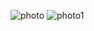 ![photo](https://github.com/satishgupta2/Random-Password-Generator/assets/126942680/68f48be0-bb02-4a04-a789-b37cd8a0007f)
![photo1](https://github.com/satishgupta2/Random-Password-Generator/assets/126942680/f2b5bdd9-36c5-41dc-9a38-4bb05960a5a4)
